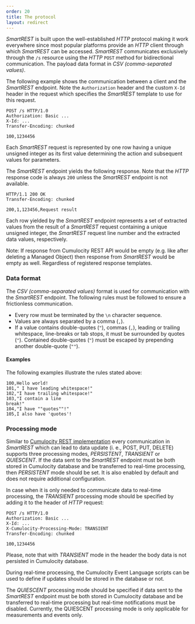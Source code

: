 ```yaml
---
order: 20
title: The protocol
layout: redirect
---
```


*SmartREST* is built upon the well-established *HTTP* protocol making it work everywhere since most popular platforms provide an *HTTP* client through which *SmartREST* can be accessed. *SmartREST* communicates exclusively through the `/s` resource using the *HTTP* `POST` method for bidirectional communication. The payload data format in *CSV (comma-separated values)*.

The following example shows the communication between a client and the  *SmartREST* endpoint. Note the `Authorization` header and the custom `X-Id` header in the request which specifies the *SmartREST* template to use for this request.

	POST /s HTTP/1.0
	Authorization: Basic ...
	X-Id: ...
	Transfer-Encoding: chunked

	100,1234456

Each *SmartREST* request is represented by one row having a unique unsigned integer as its first value determining the action and subsequent values for parameters.

The *SmartREST* endpoint yields the following response. Note that the *HTTP* response code is always `200` unless the *SmartREST* endpoint is not available.

	HTTP/1.1 200 OK
	Transfer-Encoding: chunked

	200,1,123456,Request result

Each row yielded by the *SmartREST* endpoint represents a set of extracted values from the result of a *SmartREST* request containing a unique unsigned integer, the *SmartREST* request line number and the extracted data values, respectively.

Note: If response from Cumulocity REST API would be empty (e.g. like after deleting a Managed Object) then response from *SmartREST* would be empty as well. Regardless of registered response templates.

### Data format

The *CSV (comma-separated values)* format is used for communication with the *SmartREST* endpoint. The following rules must be followed to ensure a frictionless communication.

* Every row must be terminated by the `\n` character sequence.
* Values are always separated by a comma (`,`).
* If a value contains double-quotes (`"`), commas (`,`), leading or trailing whitespace, line-breaks or tab stops, it must be surrounded by quotes (`"`). Contained double-quotes (`"`) must be escaped by prepending another double-quote (`""`).

#### Examples

The following examples illustrate the rules stated above:

	100,Hello world!
	101," I have leading whitespace!"
	102,"I have trailing whitespace!"
	103,"I contain a line
	break!"
	104,"I have ""quotes""!"
	105,I also have 'quotes'!

### Processing mode

Similar to [Cumulocity REST implementation](/guides/reference/rest-implementation) every communication in *SmartREST* which can lead to data update (i. e., POST, PUT, DELETE) supports three processing modes, *PERSISTENT*, *TRANSIENT* or *QUIESCENT*. If the data sent to the *SmartREST* endpoint must be both stored in Cumulocity database and be transferred to real-time processing, then *PERSISTENT* mode should be set. It is also enabled by default and does not require additional configuration.

In case when it is only needed to communicate data to real-time processing, the *TRANSIENT* processing mode should be specified by adding it to the header of *HTTP* request:

	POST /s HTTP/1.0
	Authorization: Basic ...
	X-Id: ...
	X-Cumulocity-Processing-Mode: TRANSIENT
	Transfer-Encoding: chunked

	100,1234456

Please, note that with *TRANSIENT* mode in the header the body data is not persisted in Cumulocity database.

During real-time processing, the Cumulocity Event Language scripts can be used to define if updates should be stored in the database or not.

The *QUIESCENT* processing mode should be specified if data sent to the *SmartREST* endpoint must be both stored in Cumulocity database and be transferred to real-time processing but real-time notifications must be disabled. Currently, the QUIESCENT processing mode is only applicable for measurements and events only.